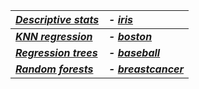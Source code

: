 

| ***[Descriptive stats](./Descriptive-statistics.ipynb)*** | ***\- [iris](./datasets/NoTheme/Stats0.csv)*** |
| :---- | :---- |
| ***[KNN regression](./KNN-regression.ipynb)*** | ***\- [boston](./datasets/NoTheme/KNNReg0.csv)*** |
| ***[Regression trees](./Regression-trees.ipynb)*** | ***\- [baseball](./datasets/NoTheme/RegTrees0.csv)*** |
| ***[Random forests](./Random-forests.ipynb)*** | ***\- [breastcancer](./datasets/NoTheme/Forest0.csv)*** |

